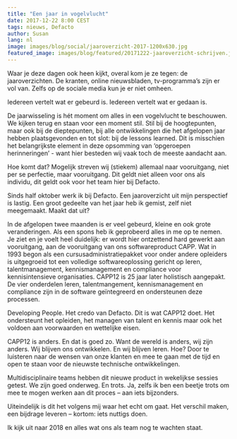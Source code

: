 ```yaml
---
title: "Een jaar in vogelvlucht"
date: 2017-12-22 8:00 CEST
tags: nieuws, Defacto
author: Susan
lang: nl
image: images/blog/social/jaaroverzicht-2017-1200x630.jpg
featured_image: images/blog/featured/20171222-jaaroverzicht-schrijven.jpg
---
```


Waar je deze dagen ook heen kijkt, overal kom je ze tegen: de jaaroverzichten. De kranten, online nieuwsbladen, tv-programma’s zijn er vol van. Zelfs op de sociale media kun je er niet omheen.

Iedereen vertelt wat er gebeurd is.
Iedereen vertelt wat er gedaan is.

De jaarwisseling is hét moment om alles in een vogelvlucht te beschouwen. We kijken terug en staan voor een moment stil. Stil bij de hoogtepunten, maar ook bij de dieptepunten, bij alle ontwikkelingen die het afgelopen jaar hebben plaatsgevonden en tot slot: bij de lessons learned.
Dit is misschien het belangrijkste element in deze opsomming van ‘opgeroepen herinneringen’ - want hier besteden wij vaak toch de meeste aandacht aan.

Hoe komt dat? Mogelijk streven wij (stiekem) allemaal naar vooruitgang, niet per se perfectie, maar vooruitgang.
Dit geldt niet alleen voor ons als individu, dit geldt ook voor het team hier bij Defacto.

Sinds half oktober werk ik bij Defacto. Een jaaroverzicht uit mijn perspectief is lastig. Een groot gedeelte van het jaar heb ik gemist, zelf niet meegemaakt. Maakt dat uit?

In de afgelopen twee maanden is er veel gebeurd, kleine en ook grote veranderingen. Als een spons heb ik geprobeerd alles in me op te nemen. Je ziet en je voelt heel duidelijk: er wordt hier ontzettend hard gewerkt aan vooruitgang, aan de vooruitgang van ons softwareproduct CAPP.
Wat in 1993 begon als een cursusadministratiepakket voor onder andere opleiders is uitgegroeid tot een volledige softwareoplossing gericht op leren, talentmanagement, kennismanagement en compliance voor kennisintensieve organisaties. CAPP12 is 25 jaar later holistisch aangepakt. De vier onderdelen leren, talentmangement, kennismanagement en compliance zijn in de software geïntegreerd en ondersteunen deze processen.

Developing People. Het credo van Defacto. Dit is wat CAPP12 doet. Het ondersteunt het opleiden, het managen van talent en kennis maar ook het voldoen aan voorwaarden en wettelijke eisen.

CAPP12 is anders. En dat is goed zo. Want de wereld is anders, wij zijn anders. Wij blijven ons ontwikkelen. En wij blijven leren. Hoe? Door te luisteren naar de wensen van onze klanten en mee te gaan met de tijd en open te staan voor de nieuwste technische ontwikkelingen.

Multidisciplinaire teams hebben dit nieuwe product in wekelijkse sessies getest. We zijn goed onderweg. En trots. Ja, zelfs ik ben een beetje trots om mee te mogen werken aan dit proces – aan iets bijzonders.

Uiteindelijk is dit het volgens mij waar het echt om gaat. Het verschil maken, een bijdrage leveren – kortom: iets nuttigs doen.

Ik kijk uit naar 2018 en alles wat ons als team nog te wachten staat.
